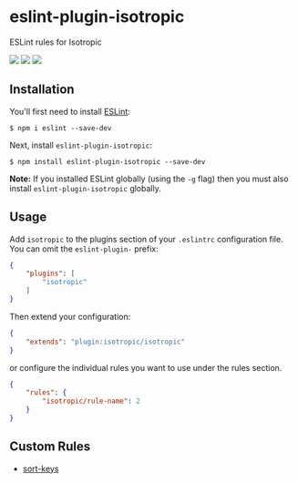# eslint-plugin-isotropic
ESLint rules for Isotropic

![](https://img.shields.io/badge/tests-passing-brightgreen.svg)
![](https://img.shields.io/badge/coverage-100%25-brightgreen.svg)
![](https://img.shields.io/badge/license-BSD--3-blue.svg)

## Installation
You'll first need to install [ESLint](http://eslint.org):

```
$ npm i eslint --save-dev
```

Next, install `eslint-plugin-isotropic`:

```
$ npm install eslint-plugin-isotropic --save-dev
```

**Note:** If you installed ESLint globally (using the `-g` flag) then you must also install `eslint-plugin-isotropic` globally.

## Usage
Add `isotropic` to the plugins section of your `.eslintrc` configuration file. You can omit the `eslint-plugin-` prefix:

```json
{
    "plugins": [
        "isotropic"
    ]
}
```

Then extend your configuration:
```json
{
    "extends": "plugin:isotropic/isotropic"
}
```

or configure the individual rules you want to use under the rules section.

```json
{
    "rules": {
        "isotropic/rule-name": 2
    }
}
```

## Custom Rules
* [sort-keys](https://github.com/ibi-group/eslint-plugin-isotropic/blob/master/docs/rules/sort-keys.md)
